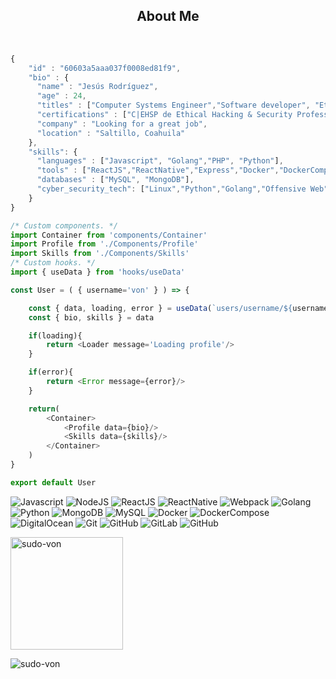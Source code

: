 <h2 align="center">About Me</h2>
<br>

```javascript
{   
    "id" : "60603a5aaa037f0008ed81f9",
    "bio" : {
      "name" : "Jesús Rodríguez",
      "age" : 24,
      "titles" : ["Computer Systems Engineer","Software developer", "Ethical Hacker"],
      "certifications" : ["C|EHSP de Ethical Hacking & Security Professional"],
      "company" : "Looking for a great job",
      "location" : "Saltillo, Coahuila"
    },
    "skills": {
      "languages" : ["Javascript", "Golang","PHP", "Python"],
      "tools" : ["ReactJS","ReactNative","Express","Docker","DockerCompose","Webpack","Linux","A lot of libraries and frameworks"],
      "databases" : ["MySQL", "MongoDB"],
      "cyber_security_tech": ["Linux","Python","Golang","Offensive Web","Forensics", "OSINT"]
    }
}
```

```javascript
/* Custom components. */
import Container from 'components/Container'
import Profile from './Components/Profile'
import Skills from './Components/Skills'
/* Custom hooks. */
import { useData } from 'hooks/useData'

const User = ( { username='von' } ) => {

    const { data, loading, error } = useData(`users/username/${username}`)  
    const { bio, skills } = data

    if(loading){
        return <Loader message='Loading profile'/>
    }

    if(error){
        return <Error message={error}/>
    }

    return(
        <Container>
            <Profile data={bio}/>
            <Skills data={skills}/>
        </Container>
    )
}

export default User
```

![Javascript](https://img.shields.io/badge/-JavaScript-181717?style=flat-square&logo=javascript)
![NodeJS](https://img.shields.io/badge/-Nodejs-181717?style=flat-square&logo=Node.js)
![ReactJS](https://img.shields.io/badge/-React-181717?style=flat-square&logo=react)
![ReactNative](https://img.shields.io/badge/-ReactNative-181717?style=flat-square&logo=react)
![Webpack](https://img.shields.io/badge/-Webpack-181717?style=flat-square&logo=webpack)
![Golang](https://img.shields.io/badge/-Golang-181717?style=flat-square&logo=go)
![Python](https://img.shields.io/badge/-Python-181717?style=flat-square&logo=Python)
![MongoDB](https://img.shields.io/badge/-MongoDB-181717?style=flat-square&logo=mongodb)
![MySQL](https://img.shields.io/badge/-MySQL-181717?style=flat-square&logo=mysql)
![Docker](https://img.shields.io/badge/-Docker-181717?style=flat-square&logo=docker)
![DockerCompose](https://img.shields.io/badge/-DockerCompose-181717?style=flat-square&logo=docker)
![DigitalOcean](https://img.shields.io/badge/-DigitalOcean-181717?style=flat-square&logo=digitalocean)
![Git](https://img.shields.io/badge/-Git-181717?style=flat-square&logo=git)
![GitHub](https://img.shields.io/badge/-GitHub-181717?style=flat-square&logo=github)
![GitLab](https://img.shields.io/badge/-GitLab-181717?style=flat-square&logo=gitlab)
![GitHub](https://img.shields.io/badge/-Linux-181717?style=flat-square&logo=linux)

<p>
  <img height="180em" src="https://github-readme-stats-eight-theta.vercel.app/api?username=sudo-von&show_icons=true&theme=material-palenight&include_all_commits=true&count_private=true" alt="sudo-von" />
</p>
<p>
  <img align="left" src="https://github-readme-stats.vercel.app/api/top-langs/?username=sudo-von&layout=compact&theme=material-palenight&count_private=false" alt="sudo-von" />
</p><br>
